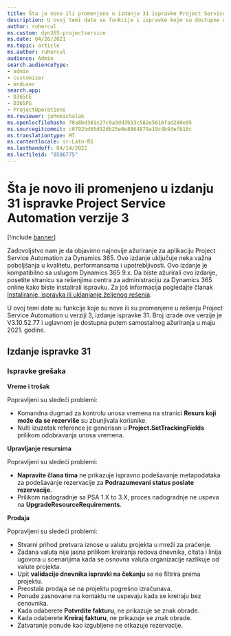 ```yaml
---
title: Šta je novo ili promenjeno u izdanju 31 ispravke Project Service Automation verzije 3
description: U ovoj temi date su funkcije i ispravke koje su dostupne u izdanju 31 ispravke za Project Service Automation verzije 3.
author: ruhercul
ms.custom: dyn365-projectservice
ms.date: 04/26/2021
ms.topic: article
ms.author: ruhercul
audience: Admin
search.audienceType:
- admin
- customizer
- enduser
search.app:
- D365CE
- D365PS
- ProjectOperations
ms.reviewer: johnmichalak
ms.openlocfilehash: 70a8bd381c27c9a3dd3b33c582e5616fad280e95
ms.sourcegitcommit: c0792bd65d92db25e0e8864879a19c4b93efb10c
ms.translationtype: MT
ms.contentlocale: sr-Latn-RS
ms.lasthandoff: 04/14/2022
ms.locfileid: "8586775"
---
```

# <a name="whats-new-or-changed-in-project-service-automation-update-release-31-v3"></a>Šta je novo ili promenjeno u izdanju 31 ispravke Project Service Automation verzije 3

[!include [banner](../includes/psa-now-project-operations.md)]

Zadovoljstvo nam je da objavimo najnovije ažuriranje za aplikaciju Project Service Automation za Dynamics 365. Ovo izdanje uključuje neka važna poboljšanja u kvalitetu, performansama i upotrebljivosti. Ovo izdanje je kompatibilno sa uslugom Dynamics 365 9.x. Da biste ažurirali ovo izdanje, posetite stranicu sa rešenjima centra za administraciju za Dynamics 365 online kako biste instalirali ispravku. Za još informacija pogledajte članak [Instaliranje, ispravka ili uklanjanje željenog rešenja](/power-platform/admin/install-remove-preferred-solution).

U ovoj temi date su funkcije koje su nove ili su promenjene u rešenju Project Service Automation u verziji 3, izdanje ispravke 31. Broj izrade ove verzije je V3.10.52.77 i uglavnom je dostupna putem samostalnog ažuriranja u maju 2021. godine.

## <a name="update-release-31"></a>Izdanje ispravke 31

### <a name="bug-fixes"></a>Ispravke grešaka

**Vreme i trošak**

Popravljeni su sledeći problemi:

- Komandna dugmad za kontrolu unosa vremena na stranici **Resurs koji može da se rezerviše** su zbunjivala korisnike.
- Nulti izuzetak reference je generisan u **Project.SetTrackingFields** prilikom odobravanja unosa vremena.

**Upravljanje resursima**

Popravljeni su sledeći problemi:

- **Napravite člana tima** ne prikazuje ispravno podešavanje metapodataka za podešavanje rezervacije za **Podrazumevani status poslate rezervacije**.
- Prilikom nadogradnje sa PSA 1.X to 3.X, proces nadogradnje ne uspeva na **UpgradeResourceRequirements**.


**Prodaja**

Popravljeni su sledeći problemi:

- Stvarni prihod pretvara iznose u valutu projekta u mreži za praćenje.
- Zadana valuta nije jasna prilikom kreiranja redova dnevnika, citata i linija ugovora u scenarijima kada se osnovna valuta organizacije razlikuje od valute projekta.
- Upit **validacije dnevnika ispravki na čekanju** se ne filtrira prema projektu.
- Preostala prodaja se na projektu pogrešno izračunava.
- Ponude zasnovane na kontaktu ne uspevaju kada se kreiraju bez cenovnika.
- Kada odaberete **Potvrdite fakturu**, ne prikazuje se znak obrade.
- Kada odaberete **Kreiraj fakturu**, ne prikazuje se znak obrade.
- Zatvaranje ponude kao izgubljene ne otkazuje rezervacije.







